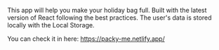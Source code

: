 This app will help you make your holiday bag full. 
Built with the latest version of React following the best practices. 
The user's data is stored locally with the Local Storage.

You can check it in here:
https://packy-me.netlify.app/
